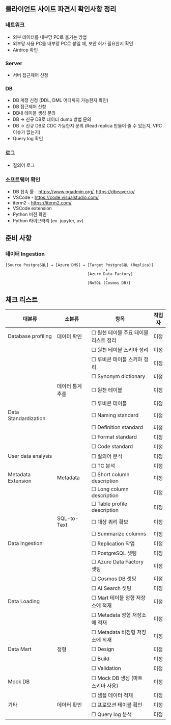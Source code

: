 ## 클라이언트 사이트 파견시 확인사항 정리 

### 네트워크
* 외부 데이터를 내부망 PC로 옮기는 방법
* 외부망 사용 PC를 내부망 PC로 붙일 때, 보안 허가 필요한지 확인
* Airdrop 확인 

### Server
* 서버 접근제어 신청 

### DB 
* DB 계정 신청 (DDL, DML 어디까지 가능한지 확인)
* DB 접근제어 신청
* DB내 테이블 생성 문의
* DB -> 신규 DB로 데이터 dump 방법 문의
* DB -> 신규 DB로 CDC 가능한지 문의 (Read replica 만들어 줄 수 있는지, VPC 이슈가 없는지)
* Query log 확인

### 로그 
* 질의어 로그 

### 소프트웨어 확인 
* DB 접속 툴 - https://www.pgadmin.org/, https://dbeaver.io/
* VSCode - https://code.visualstudio.com/ 
* iterm2 - https://iterm2.com/
* VSCode extension 
* Python 버전 확인
* Python 라이브러리 (ex. jupyter, uv) 

## 준비 사항
### 데이터 Ingestion

```text
[Source PostgreSQL] → [Azure DMS] → [Target PostgreSQL (Replica)]
                                            ↓
                                    [Azure Data Factory]
                                            ↓
                                    [NoSQL (Cosmos DB)]
```

## 체크 리스트

| 대분류 | 소분류 | 항목 | 작업자 |
|---|---|---|---|
| Database profiling | 데이터 확인 | ☐ 원천 테이블 주요 테이블 리스트 정리 | 미정 |
|  |  | ☐ 원천 테이블 스키마 정리 | 미정 |
|  |  | ☐ 루비콘 테이블 스키마 정리 | 미정 |
|  |  | ☐ Synonym dictionary | 미정 |
|  | 데이터 통계 추출 | ☐ 원천 테이블 | 미정 |
|  |  | ☐ 루비콘 테이블 | 미정 |
| Data Standardization |  | ☐ Naming standard | 미정 |
|  |  | ☐ Definition standard | 미정 |
|  |  | ☐ Format standard | 미정 |
|  |  | ☐ Code standard | 미정 |
| User data analysis |  | ☐ 질의어 분석 | 미정 |
|  |  | ☐ TC 분석 | 미정 |
| Metadata Extension | Metadata | ☐ Short column description | 미정 |
|  |  | ☐ Long column  description | 미정 |
|  |  | ☐ Table profile description | 미정 |
|  | SQL-to-Text | ☐ 대상 쿼리 확보 | 미정 | 
|  |  | ☐ Summarize columns | 미정 | 
| Data Ingestion |  | ☐ Replication 작업 | 미정 |
|  |  | ☐ PostgreSQL 셋팅 | 미정 |
|  |  | ☐ Azure Data Factory 셋팅 | 미정 |
|  |  | ☐ Cosmos DB 셋팅 | 미정 |
|  |  | ☐ AI Search 셋팅 | 미정 |
| Data Loading |  | ☐ Mart 테이블 정형 저장소에 적재 | 미정 | 
|  |  | ☐ Metadata 정형 저장소에 적재 | 미정 | 
|  |  | ☐ Metadata 비정형 저장소에 적재 | 미정 | 
| Data Mart | 정형 | ☐ Design | 미정 |
|  |  | ☐ Build | 미정 |
|  |  | ☐ Validation | 미정 |
| Mock DB |  | ☐ Mock DB 생성 (마트 스키마 사용) | 미정 |
|  |  | ☐ 샘플 데이터 적재 | 미정 |
| 기타 | 데이터 확인 | ☐ 프로모션 테이블 확인 | 미정 |
|  |  | ☐ Query log 분석 | 미정 |
